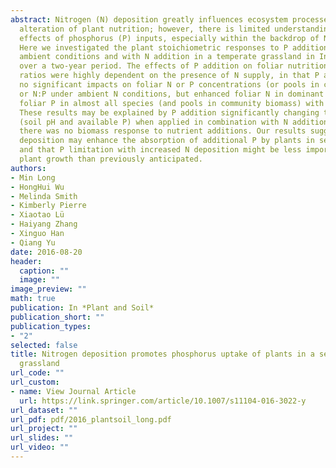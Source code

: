 ```yaml
---
abstract: Nitrogen (N) deposition greatly influences ecosystem processes through the
  alteration of plant nutrition; however, there is limited understanding about the
  effects of phosphorus (P) inputs, especially within the backdrop of N deposition.
  Here we investigated the plant stoichiometric responses to P addition under both
  ambient conditions and with N addition in a temperate grassland in Inner Mongolia
  over a two-year period. The effects of P addition on foliar nutrition and stoichiometric
  ratios were highly dependent on the presence of N supply, in that P addition showed
  no significant impacts on foliar N or P concentrations (or pools in community biomass)
  or N:P under ambient N conditions, but enhanced foliar N in dominant species and
  foliar P in almost all species (and pools in community biomass) with N addition.
  These results may be explained by P addition significantly changing the soil properties
  (soil pH and available P) when applied in combination with N additions. Moreover,
  there was no biomass response to nutrient additions. Our results suggest that N
  deposition may enhance the absorption of additional P by plants in semi-arid grasslands,
  and that P limitation with increased N deposition might be less important for limiting
  plant growth than previously anticipated.
authors:
- Min Long
- HongHui Wu
- Melinda Smith
- Kimberly Pierre
- Xiaotao Lü
- Haiyang Zhang
- Xinguo Han
- Qiang Yu
date: 2016-08-20
header:
  caption: ""
  image: ""
image_preview: ""
math: true
publication: In *Plant and Soil*
publication_short: ""
publication_types:
- "2"
selected: false
title: Nitrogen deposition promotes phosphorus uptake of plants in a semi-arid temperate
  grassland
url_code: ""
url_custom:
- name: View Journal Article
  url: https://link.springer.com/article/10.1007/s11104-016-3022-y
url_dataset: ""
url_pdf: pdf/2016_plantsoil_long.pdf
url_project: ""
url_slides: ""
url_video: ""
---
```


